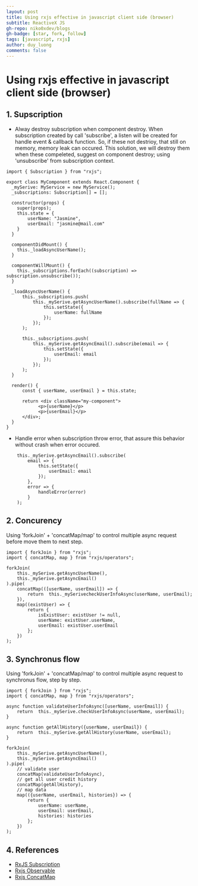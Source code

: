 ```yaml
---
layout: post
title: Using rxjs effective in javascript client side (browser)
subtitle: ReactiveX JS
gh-repo: niko0xdev/blogs
gh-badge: [star, fork, follow]
tags: [javascript, rxjs]
author: duy_luong
comments: false
---
```


# Using rxjs effective in javascript client side (browser)

## 1. Supscription
- Alway destroy subscription when component destroy. When subscription created by call 'subscribe', a listen will be created for handle event & callback function. So, if these not destrioy, that still on memory, memory leak can occured. This solution, we will destroy them when these compeleted, suggest on component destroy; using 'unsubscribe' from subscription context.

```
import { Subscription } from "rxjs";

export class MyComponent extends React.Component {
  _mySerive: MyService = new MyService();
  _subscriptions: Subscription[] = [];

  constructor(props) {
    super(props);
    this.state = {
        userName: "Jasmine",
        userEmail: "jasmine@mail.com"
    }
  }

  componentDidMount() {
    this._loadAsyncUserName();
  }

  componentWillMount() {
    this._subscriptions.forEach((subscription) => subscription.unsubscribe());
  }

  _loadAsyncUserName() {
      this._subscriptions.push(
          this._mySerive.getAsyncUserName().subscribe(fullName => {
              this.setState({
                  userName: fullName
              });
          });
      );

      this._subscriptions.push(
          this._mySerive.getAsyncEmail().subscribe(email => {
              this.setState({
                  userEmail: email
              });
          });
      );
  }

  render() {
      const { userName, userEmail } = this.state;

      return <div className="my-component">
            <p>{userName}</p>
            <p>{userEmail}</p>
      </div>;
  }
}
```

- Handle error when subscription throw error, that assure this behavior without crash when error occured.

```
    this._mySerive.getAsyncEmail().subscribe(
        email => {
            this.setState({
                userEmail: email
            });
        },
        error => {
            handleError(error)
        }
    );
```

## 2. Concurency

Using 'forkJoin' + 'concatMap/map' to control multiple async request before move them to next step.

```
import { forkJoin } from "rxjs";
import { concatMap, map } from "rxjs/operators";

forkJoin(
    this._mySerive.getAsyncUserName(),
    this._mySerive.getAsyncEmail()
).pipe(
    concatMap(([userName, userEmail]) => {
        return  this._mySerivecheckUserInfoAsync(userName, userEmail);
    }),
    map((existUser) => {
        return {
            isExistUser: existUser != null,
            userName: existUser.userName,
            userEmail: existUser.userEmail
        };
    })
);

```

## 3. Synchronus flow

Using 'forkJoin' + 'concatMap/map' to control multiple async request to synchronus flow, step by step.

```
import { forkJoin } from "rxjs";
import { concatMap, map } from "rxjs/operators";

async function validateUserInfoAsync([userName, userEmail]) {
    return  this._mySerive.checkUserInfoAsync(userName, userEmail); 
}

async function getAllHistory({userName, userEmail}) {
    return  this._mySerive.getAllHistory(userName, userEmail); 
}

forkJoin(
    this._mySerive.getAsyncUserName(),
    this._mySerive.getAsyncEmail()
).pipe(
    // validate user
    concatMap(validateUserInfoAsync),
    // get all user credit history
    concatMap(getAllHistory),
    // map data
    map(({userName, userEmail, histories}) => {
        return {
            userName: userName,
            userEmail: userEmail,
            histories: histories
        };
    })
);

```

## 4. References
- [RxJS Subscription](http://reactivex.io/rxjs/class/es6/Subscription.js~Subscription.html)
- [Rxjs Observable](http://reactivex.io/rxjs/class/es6/Observable.js~Observable.html#instance-method-map)
- [Rxjs ConcatMap](http://reactivex.io/rxjs/class/es6/Observable.js~Observable.html#instance-method-concatMap)
